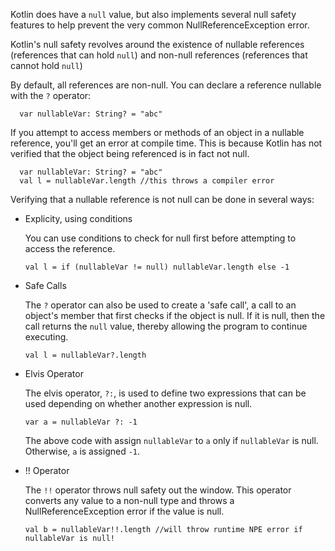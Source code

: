 Kotlin does have a `null` value, but also implements several null safety features to help prevent the very common NullReferenceException error.

Kotlin's null safety revolves around the existence of nullable references (references that can hold `null`) and non-null references (references that cannot hold `null`)

By default, all references are non-null. You can declare a reference nullable with the `?` operator:

      var nullableVar: String? = "abc"
      
If you attempt to access members or methods of an object in a nullable reference, you'll get an error at compile time. This is because Kotlin has not verified that the object being referenced is in fact not null.

      var nullableVar: String? = "abc"
      val l = nullableVar.length //this throws a compiler error
      
Verifying that a nullable reference is not null can be done in several ways:

* Explicity, using conditions

  You can use conditions to check for null first before attempting to access the reference.

      val l = if (nullableVar != null) nullableVar.length else -1
    
* Safe Calls

  The `?` operator can also be used to create a 'safe call', a call to an object's member that first checks if the object is null. If it   is null, then the call returns the `null` value, thereby allowing the program to continue executing.
  
      val l = nullableVar?.length
      
* Elvis Operator

  The elvis operator, `?:`, is used to define two expressions that can be used depending on whether another expression is null.
  
      var a = nullableVar ?: -1
      
  The above code with assign `nullableVar` to `a` only if `nullableVar` is null. Otherwise, `a` is assigned `-1`.
      
  
* !! Operator

  The `!!` operator throws null safety out the window. This operator converts any value to a non-null type and throws a      NullReferenceException error if the value is null.
  
      val b = nullableVar!!.length //will throw runtime NPE error if nullableVar is null!
      
 
